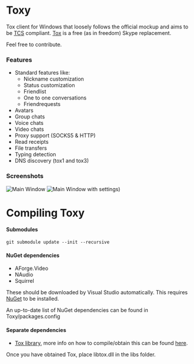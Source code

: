 Toxy
====

Tox client for Windows that loosely follows the official mockup and aims to be [TCS](https://tox.gitbooks.io/tox-client-standard/content/) compliant. [Tox](https://github.com/irungentoo/ProjectTox-Core "Toxcore GitHub repo") is a free (as in freedom) Skype replacement.

Feel free to contribute.

### Features

* Standard features like:
  - Nickname customization
  - Status customization
  - Friendlist
  - One to one conversations
  - Friendrequests
* Avatars
* Group chats
* Voice chats
* Video chats
* Proxy support (SOCKS5 & HTTP)
* Read receipts
* File transfers
* Typing detection
* DNS discovery (tox1 and tox3)

### Screenshots

![Main Window](https://impy.me/i/0a1538.png)
![Main Window with settings)](https://impy.me/u/c1946d.png)

Compiling Toxy
===

#### Submodules
```
git submodule update --init --recursive
```
#### NuGet dependencies
* AForge.Video
* NAudio
* Squirrel

These should be downloaded by Visual Studio automatically. This requires [NuGet](http://docs.nuget.org/docs/start-here/installing-nuget) to be installed.

An up-to-date list of NuGet dependencies can be found in Toxy/packages.config
#### Separate dependencies

* [Tox library](https://github.com/irungentoo/toxcore), more info on how to compile/obtain this can be found [here](https://github.com/Impyy/SharpTox#things-youll-need).

Once you have obtained Tox, place libtox.dll in the libs folder.
